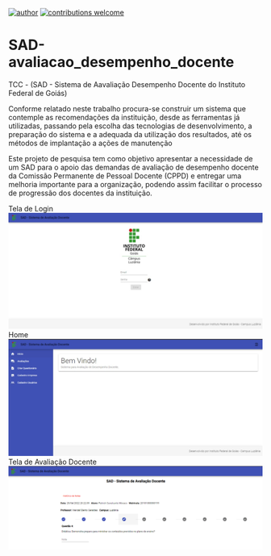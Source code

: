 [![author](https://img.shields.io/badge/author-patrick-red.svg)](https://www.linkedin.com/in/patrick-cavalcante-moraes-a95635179/)
[![contributions welcome](https://img.shields.io/badge/contributions-welcome-brightgreen.svg?style=flat)](https://github.com/PatrickCavalcant)

# SAD-avaliacao_desempenho_docente
TCC -  (SAD  - Sistema de Aavaliação Desempenho Docente do Instituto Federal de Goiás)

<p>
  Conforme relatado neste trabalho procura-se construir um sistema que contemple as recomendações da instituição, desde as ferramentas já utilizadas, passando pela      escolha das tecnologias de desenvolvimento, a preparação do sistema e a adequada da utilização dos resultados, até os métodos de implantação a ações de manutenção
</p>
<p>
  Este projeto de pesquisa tem como objetivo apresentar a necessidade de um SAD para o apoio das demandas de avaliação de desempenho docente da Comissão Permanente de Pessoal Docente (CPPD) e entregar uma melhoria importante para a organização, podendo assim facilitar o processo de progressão dos docentes da instituição.
<p >
    Tela de Login <br/>
    <img src="img/SAD1.jpeg" width="800"><br/>
    Home <br/>
    <img src="img/SAD2.jpeg" width="800"><br/>
    Tela de Avaliação Docente <br/>
    <img src="img/SAD3.png" width="800"><br/>
</p>
